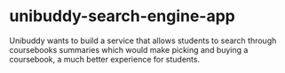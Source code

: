 # unibuddy-search-engine-app
Unibuddy wants to build a service that allows students to search through coursebooks summaries which would make picking and buying a coursebook, a much better experience for students.
